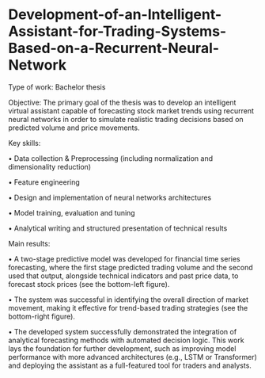 # Development-of-an-Intelligent-Assistant-for-Trading-Systems-Based-on-a-Recurrent-Neural-Network

Type of work: Bachelor thesis

Objective: The primary goal of the thesis was to develop an intelligent virtual assistant capable of forecasting stock market trends using recurrent neural networks in order to simulate realistic trading decisions based on predicted volume and price movements.

Key skills:

•	Data collection & Preprocessing (including normalization and dimensionality reduction)

•	Feature engineering

•	Design and implementation of neural networks architectures

•	Model training, evaluation and tuning

•	Analytical writing and structured presentation of technical results

Main results: 

•	A two-stage predictive model was developed for financial time series forecasting, where the first stage predicted trading volume and the second used that output, alongside technical indicators and past price data, to forecast stock prices (see the bottom-left figure).

•	The system was successful in identifying the overall direction of market movement, making it effective for trend-based trading strategies (see the bottom-right figure).

•	The developed system successfully demonstrated the integration of analytical forecasting methods with automated decision logic. This work lays the foundation for further development, such as improving model performance with more advanced architectures (e.g., LSTM or Transformer) and deploying the assistant as a full-featured tool for traders and analysts.
